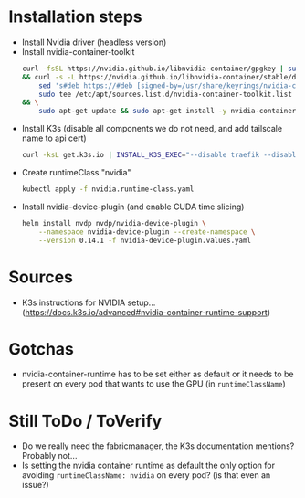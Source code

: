 # Installation steps
- Install Nvidia driver (headless version)
- Install nvidia-container-toolkit
    ```sh
    curl -fsSL https://nvidia.github.io/libnvidia-container/gpgkey | sudo gpg --dearmor -o /usr/share/keyrings/nvidia-container-toolkit-keyring.gpg \
    && curl -s -L https://nvidia.github.io/libnvidia-container/stable/deb/nvidia-container-toolkit.list | \
        sed 's#deb https://#deb [signed-by=/usr/share/keyrings/nvidia-container-toolkit-keyring.gpg] https://#g' | \
        sudo tee /etc/apt/sources.list.d/nvidia-container-toolkit.list \
    && \
        sudo apt-get update && sudo apt-get install -y nvidia-container-toolkit
    ```
- Install K3s (disable all components we do not need, and add tailscale name to api cert)
    ```sh
    curl -ksL get.k3s.io | INSTALL_K3S_EXEC="--disable traefik --disable servicelb" sh -
    ```
- Create runtimeClass "nvidia"
    ```sh
    kubectl apply -f nvidia.runtime-class.yaml
    ```
- Install nvidia-device-plugin (and enable CUDA time slicing)
    ```sh
    helm install nvdp nvdp/nvidia-device-plugin \
        --namespace nvidia-device-plugin --create-namespace \
        --version 0.14.1 -f nvidia-device-plugin.values.yaml
    ```

# Sources
- K3s instructions for NVIDIA setup... (https://docs.k3s.io/advanced#nvidia-container-runtime-support)

# Gotchas
- nvidia-container-runtime has to be set either as default or it needs to be present on every pod that wants to use the GPU (in `runtimeClassName`)

# Still ToDo / ToVerify
- Do we really need the fabricmanager, the K3s documentation mentions? Probably not...
- Is setting the nvidia container runtime as default the only option for avoiding `runtimeClassName: nvidia` on every pod? (is that even an issue?)

